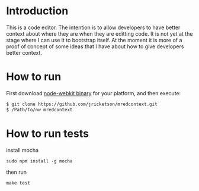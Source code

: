 # Introduction

This is a code editor. The intention is to allow developers to have better context about where they are when they are editting code. It is not yet at the stage where I can use it to bootstrap itself. At the moment it is more of a proof of concept of some ideas that I have about how to give developers better context.

# How to run

First download [node-webkit binary](http://github.com/rogerwang/node-webkit) for your platform, and then execute:

````bash
$ git clone https://github.com/jricketson/mredcontext.git
$ /Path/To/nw mredcontext
````

# How to run tests

install mocha
```
sudo npm install -g mocha

```

then run
```
make test
```